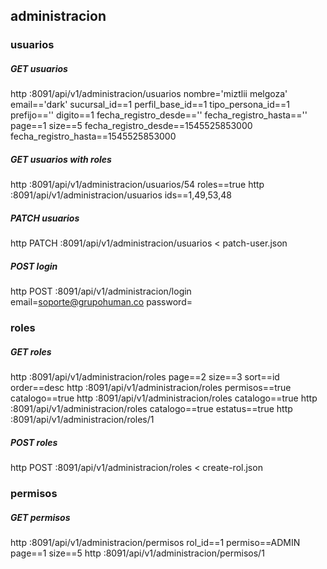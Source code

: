 ## administracion

### usuarios
##### GET usuarios
http :8091/api/v1/administracion/usuarios nombre='miztlii melgoza' email=='dark' sucursal_id==1 perfil_base_id==1 tipo_persona_id==1 prefijo=='' digito==1 fecha_registro_desde=='' fecha_registro_hasta=='' page==1 size==5 fecha_registro_desde==1545525853000 fecha_registro_hasta==1545525853000

##### GET usuarios with roles
http :8091/api/v1/administracion/usuarios/54 roles==true
http :8091/api/v1/administracion/usuarios ids==1,49,53,48

##### PATCH usuarios
http PATCH :8091/api/v1/administracion/usuarios < patch-user.json

##### POST login
http POST :8091/api/v1/administracion/login email=soporte@grupohuman.co password=

### roles
##### GET roles

http :8091/api/v1/administracion/roles page==2 size==3 sort==id order==desc
http :8091/api/v1/administracion/roles permisos==true catalogo==true
http :8091/api/v1/administracion/roles catalogo==true
http :8091/api/v1/administracion/roles catalogo==true estatus==true
http :8091/api/v1/administracion/roles/1

##### POST roles
http POST :8091/api/v1/administracion/roles < create-rol.json

### permisos
##### GET permisos
http :8091/api/v1/administracion/permisos rol_id==1 permiso==ADMIN page==1 size==5
http :8091/api/v1/administracion/permisos/1
